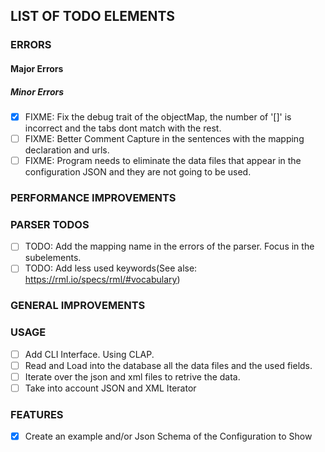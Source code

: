 ## LIST OF TODO ELEMENTS
### ERRORS
#### Major Errors

##### Minor Errors
- [x] FIXME: Fix the debug trait of the objectMap, the number of '[]' is incorrect and the tabs dont match with the rest.
- [ ] FIXME: Better Comment Capture in the sentences with the mapping declaration and urls.
- [ ] FIXME: Program needs to eliminate the data files that appear in the configuration JSON and they are not going to be used.

### PERFORMANCE IMPROVEMENTS


### PARSER TODOS
- [ ] TODO: Add the mapping name in the errors of the parser. Focus in the subelements.
- [ ] TODO: Add less used keywords(See alse: https://rml.io/specs/rml/#vocabulary)

### GENERAL IMPROVEMENTS


### USAGE
- [ ] Add CLI Interface. Using CLAP.
- [ ] Read and Load into the database all the data files and the used fields.
- [ ] Iterate over the json and xml files to retrive the data.
- [ ] Take into account JSON and XML Iterator 

### FEATURES
- [x] Create an example and/or Json Schema of the Configuration to Show